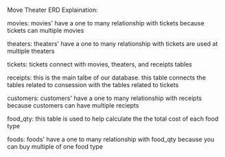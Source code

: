 Move Theater ERD Explaination:

movies: movies' have a one to many relationship with tickets because tickets can multiple movies<br >

theaters: theaters' have a one to many relationship with tickets are used at multiple theaters<br >

tickets: tickets connect with movies, theaters, and receipts tables<br > 

receipts: this is the main talbe of our database. this table connects the tables related to consession with the tables related to tickets<br >

customers: customers' have a one to many relationship with receipts because customers can have multiple reciepts<br >

food_qty: this table is used to help calculate the the total cost of each food type<br >

foods: foods' have a one to many relationship with food_qty because you can buy multiple of one food type